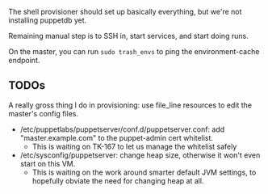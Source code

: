 The shell provisioner should set up basically everything, but we're not installing puppetdb yet.

Remaining manual step is to SSH in, start services, and start doing runs.

On the master, you can run `sudo trash_envs` to ping the environment-cache endpoint.

## TODOs

A really gross thing I do in provisioning: use file_line resources to edit the master's config files.

* /etc/puppetlabs/puppetserver/conf.d/puppetserver.conf: add "master.example.com" to the puppet-admin cert whitelist.
    - This is waiting on TK-167 to let us manage the whitelist safely
* /etc/sysconfig/puppetserver: change heap size, otherwise it won't even start on this VM.
    - This is waiting on the work around smarter default JVM settings, to hopefully obviate the need for changing heap at all.

